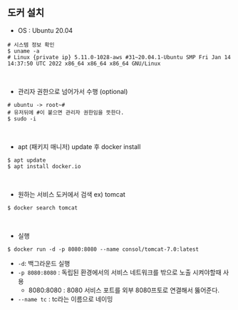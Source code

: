 ## 도커 설치
- OS : Ubuntu 20.04
```shell
# 시스템 정보 확인
$ uname -a
# Linux {private ip} 5.11.0-1028-aws #31~20.04.1-Ubuntu SMP Fri Jan 14 14:37:50 UTC 2022 x86_64 x86_64 x86_64 GNU/Linux
```

<br>

- 관리자 권한으로 넘어가서 수행 (optional)
```shell
# ubuntu -> root~#   
# 유저뒤에 #이 붙으면 관리자 권한임을 뜻한다.
$ sudo -i
```

<br>

- apt (패키지 매니저) update 후 docker install
```shell
$ apt update
$ apt install docker.io
```

<br>

- 원하는 서비스 도커에서 검색 ex) tomcat
````shell
$ docker search tomcat
````

<br>

- 실행
```shell
$ docker run -d -p 8080:8080 --name consol/tomcat-7.0:latest
```
- `-d`: 백그라운드 실행
- `-p 8080:8080` : 독립된 환경에서의 서비스 네트워크를 밖으로 노출 시켜야할때 사용
    - 8080:8080 : 8080 서비스 포트를 외부 8080프토로 연결해서 뚫어준다.
- `--name tc` : tc라는 이름으로 네이밍

